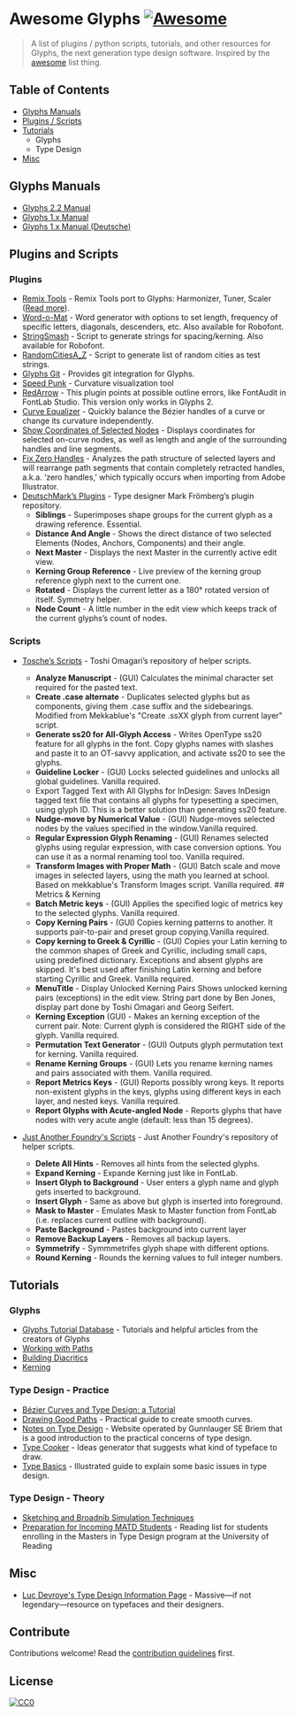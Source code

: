 # Awesome Glyphs [![Awesome](https://cdn.rawgit.com/sindresorhus/awesome/d7305f38d29fed78fa85652e3a63e154dd8e8829/media/badge.svg)](https://github.com/sindresorhus/awesome)

> A list of plugins / python scripts, tutorials, and other resources for Glyphs, the next generation type design software. 
> Inspired by the [awesome](https://github.com/sindresorhus/awesome) list thing.

## Table of Contents
- [Glyphs Manuals](#manuals)
- [Plugins / Scripts](#plugins-and-scripts)
- [Tutorials](#tutorials)
	- Glyphs
	- Type Design
- [Misc](#misc)

## Glyphs Manuals
- [Glyphs 2.2 Manual](https://glyphsapp.com/content/1-get-started/2-manuals/1-handbook-glyphs-2-0/Glyphs-Handbook-2.2.pdf)
- [Glyphs 1.x Manual](https://glyphsapp.com/content/1-get-started/2-manuals/2-handbook-glyphs-1/Glyphs-Handbook-2013.pdf)
- [Glyphs 1.x Manual (Deutsche)](https://glyphsapp.com/content/1-get-started/2-manuals/3-handbook-glyphs-1-de/Glyphs-Handbuch-2014.pdf)

## Plugins and Scripts
### Plugins
- [Remix Tools](http://remix-tools.com/glyphsapp) - Remix Tools port to Glyphs: Harmonizer, Tuner, Scaler ([Read more](http://remix-tools.com/)).
- [Word-o-Mat](https://github.com/ninastoessinger/word-o-mat) - Word generator with options to set length, frequency of specific letters, diagonals, descenders, etc. Also available for Robofont. 
- [StringSmash](https://github.com/BelaFrank/StringSmash) - Script to generate strings for spacing/kerning. Also available for Robofont.
- [RandomCitiesA_Z](https://github.com/arialcrime/PythonLab/tree/master/RandomCitiesA_Z) - Script to generate list of random cities as test strings.
- [Glyphs Git](https://github.com/simoncozens/GlyphsGit) - Provides git integration for Glyphs.
- [Speed Punk](https://yanone.de/typedesign/code/speedpunk/) - Curvature visualization tool
- [RedArrow](https://github.com/jenskutilek/RedArrow-Glyphs) - This plugin points at possible outline errors, like FontAudit in FontLab Studio. This version only works in Glyphs 2.
- [Curve Equalizer](https://github.com/jenskutilek/Curve-Equalizer) - Quickly balance the Bézier handles of a curve or change its curvature independently.
- [Show Coordinates of Selected Nodes](https://github.com/mekkablue/ShowCoordinatesOfSelectedNodes) - Displays coordinates for selected on-curve nodes, as well as length and angle of the surrounding handles and line segments.
- [Fix Zero Handles](https://github.com/jenskutilek/RedArrow-Glyphs) - Analyzes the path structure of selected layers and will rearrange path segments that contain completely retracted handles, a.k.a. ‘zero handles,’ which typically occurs when importing from Adobe Illustrator.
- [DeutschMark’s Plugins](https://github.com/DeutschMark/Glyphsapp-Plugins) - Type designer Mark Frömberg’s plugin repository.
	- **Siblings** - Superimposes shape groups for the current glyph as a drawing reference. Essential.
	- **Distance And Angle** - Shows the direct distance of two selected Elements (Nodes, Anchors, Components) and their angle.
	- **Next Master** - Displays the next Master in the currently active edit view.
	- **Kerning Group Reference** - Live preview of the kerning group reference glyph next to the current one.
	- **Rotated** - Displays the current letter as a 180° rotated version of itself. Symmetry helper.
	- **Node Count** - A little number in the edit view which keeps track of the current glyphs’s count of nodes.

### Scripts
- [Tosche’s Scripts](https://github.com/Tosche/Glyphs-Scripts) - Toshi Omagari’s repository of helper scripts.
	- **Analyze Manuscript** - (GUI) Calculates the minimal character set required for the pasted text.
	- **Create .case alternate** - Duplicates selected glyphs but as components, giving them .case suffix and the sidebearings. Modified from Mekkablue's "Create .ssXX glyph from current layer" script.
	- **Generate ss20 for All-Glyph Access** - Writes OpenType ss20 feature for all glyphs in the font. Copy glyphs names with slashes and paste it to an OT-savvy application, and activate ss20 to see the glyphs.
	- **Guideline Locker** - (GUI) Locks selected guidelines and unlocks all global guidelines. Vanilla required.
	- Export Tagged Text with All Glyphs for InDesign: Saves InDesign tagged text file that contains all glyphs for typesetting a specimen, using glyph ID. This is a better solution than generating ss20 feature.
	- **Nudge-move by Numerical Value** - (GUI) Nudge-moves selected nodes by the values specified in the window.Vanilla required.
	- **Regular Expression Glyph Renaming** - (GUI) Renames selected glyphs using regular expression, with case conversion options. You can use it as a normal renaming tool too. Vanilla required.
	- **Transform Images with Proper Math** - (GUI) Batch scale and move images in selected layers, using the math you learned at school. Based on mekkablue's Transform Images script. Vanilla required. ## Metrics & Kerning
	- **Batch Metric keys** - (GUI) Applies the specified logic of metrics key to the selected glyphs. Vanilla required.
	- **Copy Kerning Pairs** - (GUI) Copies kerning patterns to another. It supports pair-to-pair and preset group copying.Vanilla required.
	- **Copy kerning to Greek & Cyrillic** - (GUI) Copies your Latin kerning to the common shapes of Greek and Cyrillic, including small caps, using predefined dictionary. Exceptions and absent glyphs are skipped. It's best used after finishing Latin kerning and before starting Cyrillic and Greek. Vanilla required.
	- **MenuTitle** - Display Unlocked Kerning Pairs Shows unlocked kerning pairs (exceptions) in the edit view. String part done by Ben Jones, display part done by Toshi Omagari and Georg Seifert.
	- **Kerning Exception** (GUI) - Makes an kerning exception of the current pair. Note: Current glyph is considered the RIGHT side of the glyph. Vanilla required.
	- **Permutation Text Generator** - (GUI) Outputs glyph permutation text for kerning. Vanilla required.
	- **Rename Kerning Groups** - (GUI) Lets you rename kerning names and pairs associated with them. Vanilla required.
	- **Report Metrics Keys** - (GUI) Reports possibly wrong keys. It reports non-existent glyphs in the keys, glyphs using different keys in each layer, and nested keys. Vanilla required.
	- **Report Glyphs with Acute-angled Node** - Reports glyphs that have nodes with very acute angle (default: less than 15 degrees).

- [Just Another Foundry's Scripts](https://github.com/justanotherfoundry/glyphsapp-scripts) - Just Another Foundry's repository of helper scripts.
	- **Delete All Hints** - Removes all hints from the selected glyphs.
	- **Expand Kerning** - Expande Kerning just like in FontLab.
	- **Insert Glyph to Background** - User enters a glyph name and glyph gets inserted to background.
	- **Insert Glyph** - Same as above but glyph is inserted into foreground.
	- **Mask to Master** - Emulates Mask to Master function from FontLab (i.e. replaces current outline with background).
	- **Paste Background** - Pastes background into current layer
	- **Remove Backup Layers** - Removes all backup layers.
	- **Symmetrify** - Symmmetrifes glyph shape with different options.
	- **Round Kerning** - Rounds the kerning values to full integer numbers.

## Tutorials
### Glyphs
- [Glyphs Tutorial Database](https://glyphsapp.com/tutorials/articles) - Tutorials and helpful articles from the creators of Glyphs
- [Working with Paths](https://vimeo.com/43552747)
- [Building Diacritics](https://vimeo.com/43551729)
- [Kerning](https://vimeo.com/44454636)

### Type Design - Practice
- [Bézier Curves and Type Design: a Tutorial](http://learn.scannerlicker.net/2014/04/16/bezier-curves-and-type-design-a-tutorial/)
- [Drawing Good Paths](https://glyphsapp.com/tutorials/drawing-good-paths) - Practical guide to create smooth curves.
- [Notes on Type Design](http://66.147.242.192/~operinan/2/2.3.1a/2.3.1.01.notes.htm) - Website operated by Gunnlauger SE Briem that is a good introduction to the practical concerns of type design.
- [Type Cooker](http://typecooker.com/) - Ideas generator that suggests what kind of typeface to draw.
- [Type Basics](http://www.typeworkshop.com/index.php?id1=type-basics&id2=&id3=&id4=&id5=&idpic=02#pictloader) - Illustrated guide to explain some basic issues in type design.

### Type Design - Theory
- [Sketching and Broadnib Simulation Techniques](https://glyphsapp.com/tutorials/sketching)
- [Preparation for Incoming MATD Students](http://typefacedesign.net/resources/preparation-for-incoming-matd-students/) - Reading list for students enrolling in the Masters in Type Design program at the University of Reading

## Misc
- [Luc Devroye's Type Design Information Page](http://luc.devroye.org/fonts.html) - Massive—if not legendary—resource on typefaces and their designers.


## Contribute
Contributions welcome! Read the [contribution guidelines](contribute.md) first.

## License
[![CC0](http://i.creativecommons.org/p/zero/1.0/88x31.png)](http://creativecommons.org/publicdomain/zero/1.0/)
